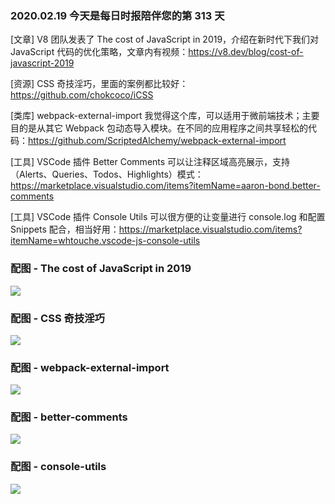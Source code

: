 ### 2020.02.19 今天是每日时报陪伴您的第 313 天

[文章] V8 团队发表了 The cost of JavaScript in 2019，介绍在新时代下我们对 JavaScript 代码的优化策略，文章内有视频：<https://v8.dev/blog/cost-of-javascript-2019>

[资源] CSS 奇技淫巧，里面的案例都比较好：<https://github.com/chokcoco/iCSS>

[类库] webpack-external-import 我觉得这个库，可以适用于微前端技术；主要目的是从其它 Webpack 包动态导入模块。在不同的应用程序之间共享轻松的代码：<https://github.com/ScriptedAlchemy/webpack-external-import>

[工具] VSCode 插件 Better Comments 可以让注释区域高亮展示，支持（Alerts、Queries、Todos、Highlights）模式：<https://marketplace.visualstudio.com/items?itemName=aaron-bond.better-comments>

[工具] VSCode 插件 Console Utils 可以很方便的让变量进行 console.log 和配置 Snippets 配合，相当好用：<https://marketplace.visualstudio.com/items?itemName=whtouche.vscode-js-console-utils>


### 配图 - The cost of JavaScript in 2019
![](https://v8.dev/_img/cost-of-javascript-2019/script-streaming-2.svg)

### 配图 - CSS 奇技淫巧
![](http://qn.40zhe.com/20200219165605.png)

### 配图 - webpack-external-import
![](http://qn.40zhe.com/20200219165634.png)

### 配图 - better-comments
![](https://raw.githubusercontent.com/aaron-bond/better-comments/master/images/better-comments.PNG)

### 配图 - console-utils
![](https://i.imgur.com/0tiesd2.gif)
